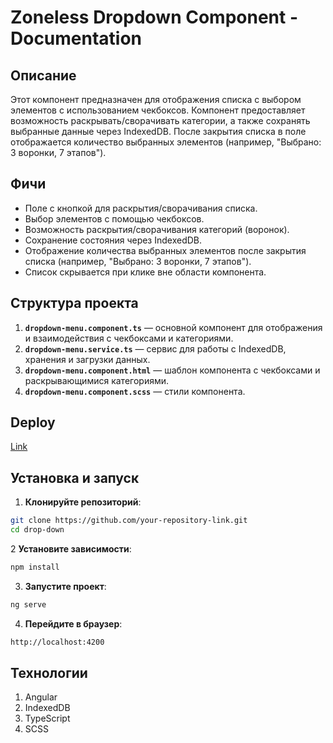 # Zoneless Dropdown Component - Documentation

## Описание
Этот компонент предназначен для отображения списка с выбором элементов с использованием чекбоксов. Компонент предоставляет возможность раскрывать/сворачивать категории, а также сохранять выбранные данные через IndexedDB. После закрытия списка в поле отображается количество выбранных элементов (например, "Выбрано: 3 воронки, 7 этапов").

## Фичи
- Поле с кнопкой для раскрытия/сворачивания списка.
- Выбор элементов с помощью чекбоксов.
- Возможность раскрытия/сворачивания категорий (воронок).
- Сохранение состояния через IndexedDB.
- Отображение количества выбранных элементов после закрытия списка (например, "Выбрано: 3 воронки, 7 этапов").
- Список скрывается при клике вне области компонента.

## Структура проекта
1. **`dropdown-menu.component.ts`** — основной компонент для отображения и взаимодействия с чекбоксами и категориями.
2. **`dropdown-menu.service.ts`** — сервис для работы с IndexedDB, хранения и загрузки данных.
3. **`dropdown-menu.component.html`** — шаблон компонента с чекбоксами и раскрывающимися категориями.
4. **`dropdown-menu.component.scss`** — стили компонента.

## Deploy

[Link](https://zoneless-dropdown.netlify.app/)

## Установка и запуск

1. **Клонируйте репозиторий**:
```bash
git clone https://github.com/your-repository-link.git
cd drop-down
```
2 **Установите зависимости**:
```bash
npm install
```
3. **Запустите проект**:
```bash
ng serve
 ```
4. **Перейдите в браузер**:
```bash
http://localhost:4200
```

## Технологии
1. Angular
2. IndexedDB
3. TypeScript
4. SCSS
